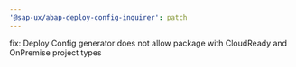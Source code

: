 ```yaml
---
'@sap-ux/abap-deploy-config-inquirer': patch
---
```


fix: Deploy Config generator does not allow package with CloudReady and OnPremise project types
